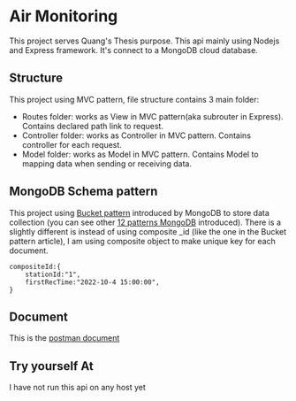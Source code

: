# Air Monitoring
This project serves Quang's Thesis purpose. This api mainly using Nodejs and Express framework. It's connect to a MongoDB cloud database.

## Structure
This project using MVC pattern,
file structure contains 3 main folder:
* Routes folder: works as View in MVC pattern(aka subrouter in Express). Contains declared path link to request.
* Controller folder: works as Controller in MVC pattern. Contains controller for each request.
* Model folder: works as Model in MVC pattern. Contains Model to mapping data when sending or receiving data.

## MongoDB Schema pattern
This project using [Bucket pattern](https://www.mongodb.com/blog/post/paging-with-the-bucket-pattern--part-1?fbclid=IwAR3TENmPsyGvkEsK-uW42bCl8xosebiUXlnNxO907pLZmuuPf0926uJWzPI) introduced by MongoDB to store data collection (you can see other [12 patterns MongoDB](https://www.mongodb.com/blog/post/building-with-patterns-a-summary) introduced). There is a slightly different is instead of using composite _id
 (like the one in the Bucket pattern article), I am using composite object to make unique key for each document.
    
    compositeId:{
        stationId:"1",
        firstRecTime:"2022-10-4 15:00:00",
    }

## Document
This is the [postman document](https://documenter.getpostman.com/view/18364995/2s83zjr3TZ)

## Try yourself At
I have not run this api on any host yet